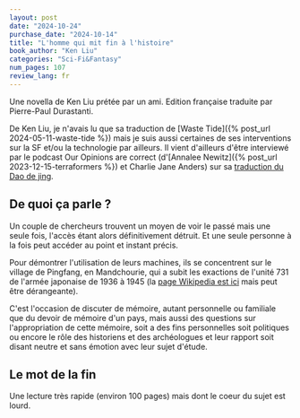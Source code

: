 ```yaml
---
layout: post
date: "2024-10-24"
purchase_date: "2024-10-14"
title: "L'homme qui mit fin à l'histoire"
book_author: "Ken Liu"
categories: "Sci-Fi&Fantasy"
num_pages: 107
review_lang: fr
---
```


Une novella de Ken Liu prétée par un ami. Edition française traduite par Pierre-Paul Durastanti.

De Ken Liu, je n'avais lu que sa traduction de [Waste Tide]({% post_url 2024-05-11-waste-tide %}) mais je suis aussi certaines de ses interventions sur la SF et/ou la technologie par ailleurs. Il vient d'ailleurs d'être interviewé par le podcast Our Opinions are correct (d'[Annalee Newitz]({% post_url 2023-12-15-terraformers %}) et Charlie Jane Anders) sur sa [traduction du Dao de jing](https://www.ouropinionsarecorrect.com/shownotes/2024/10/17/episode-162-every-town-deserves-a-library-with-ken-liu).

## De quoi ça parle ?

Un couple de chercheurs trouvent un moyen de voir le passé mais une seule fois, l'accès étant alors définitivement détruit. Et une seule personne à la fois peut accéder au point et instant précis.

Pour démontrer l'utilisation de leurs machines, ils se concentrent sur le village de Pingfang, en Mandchourie, qui a subit les exactions de l'unité 731 de l'armée japonaise de 1936 à 1945 (la [page Wikipedia est ici](https://fr.wikipedia.org/wiki/Unit%C3%A9_731) mais peut être dérangeante).

C'est l'occasion de discuter de mémoire, autant personnelle ou familiale que du devoir de mémoire d'un pays, mais aussi des questions sur l'appropriation de cette mémoire, soit a des fins personnelles soit politiques ou encore le rôle des historiens et des archéologues et leur rapport soit disant neutre et sans émotion avec leur sujet d'étude.

## Le mot de la fin

Une lecture très rapide (environ 100 pages) mais dont le coeur du sujet est lourd.